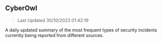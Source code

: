 ## CyberOwl 
> Last Updated 30/10/2023 01:42:19 


A daily updated summary of the most frequent types of security incidents currently being reported from different sources.

